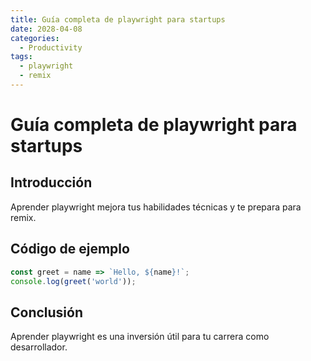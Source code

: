 ```yaml
---
title: Guía completa de playwright para startups
date: 2028-04-08
categories:
  - Productivity
tags:
  - playwright
  - remix
---
```


# Guía completa de playwright para startups

## Introducción

Aprender playwright mejora tus habilidades técnicas y te prepara para remix.

## Código de ejemplo

```javascript
const greet = name => `Hello, ${name}!`;
console.log(greet('world'));
```

## Conclusión

Aprender playwright es una inversión útil para tu carrera como desarrollador.
